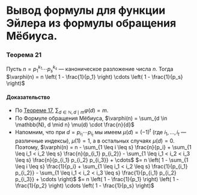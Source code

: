 # Вывод формулы для функции Эйлера из формулы обращения Мёбиуса.

### **Теорема 21**
Пусть $n = p_1^{k_1} \cdots p_s^{k_s}$ — каноническое разложение числа $n$. Тогда
$\varphi(n) = n \left( 1 - \frac{1}{p_1} \right) \cdots \left( 1 - \frac{1}{p_s} \right)$

#### **Доказательство**
+ По [Теореме 17](20.md#Теорема-17), $\sum_{d \in \mathbb{N}, d \mid m} \varphi(d) = m$.
+ По Формуле обращения Мёбиуса,
$\varphi(n) = \sum_{d \in \mathbb{N}, d \mid n} \mu(d) \cdot \frac{n}{d}$
+ Напомним, что при $d = p_{i_1} \cdots p_{i_t}$ мы имеем $\mu(d) = (-1)^t$ (где $i_1, \ldots, i_t$ — различные индексы), $\mu(1) = 1$, а в остальных случаях $\mu(d) = 0$. Поэтому,
$\varphi(n) = n - \sum_{1 \leq i \leq s} \frac{n}{p_i} + \sum_{1 \leq i_1 < i_2 \leq s} \frac{n}{p_{i_1} p_{i_2}} - \sum_{1 \leq i_1 < i_2 < i_3 \leq s} \frac{n}{p_{i_1} p_{i_2} p_{i_3}} + \cdots$
$= n \left( 1 - \sum_{1 \leq i \leq s} \frac{1}{p_i} + \sum_{1 \leq i_1 < i_2 \leq s} \frac{1}{p_{i_1} p_{i_2}} - \sum_{1 \leq i_1 < i_2 < i_3 \leq s} \frac{1}{p_{i_1} p_{i_2} p_{i_3}} + \cdots \right)$
$= n \left( 1 - \frac{1}{p_1} \right) \left( 1 - \frac{1}{p_2} \right) \cdots \left( 1 - \frac{1}{p_s} \right)$